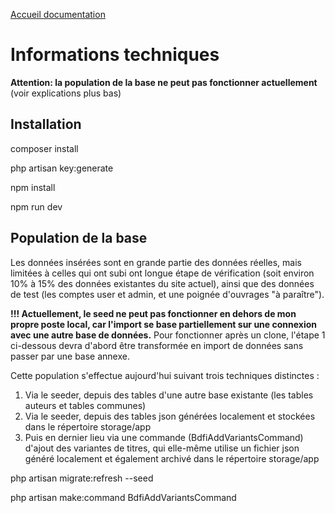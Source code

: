[Accueil documentation](welcome.md)

# Informations techniques

**Attention: la population de la base ne peut pas fonctionner actuellement** (voir explications plus bas)

## Installation

 composer install

 php artisan key:generate

 npm install

 npm run dev

## Population de la base

Les données insérées sont en grande partie des données réelles, mais limitées à celles qui ont subi ont longue étape de vérification (soit environ 10% à 15% des données existantes du site actuel), ainsi que des données de test (les comptes user et admin, et une poignée d'ouvrages "à paraître").

**!!! Actuellement, le seed ne peut pas fonctionner en dehors de mon propre poste local, car l'import se base partiellement sur une connexion avec une autre base de données.**
Pour fonctionner après un clone, l'étape 1 ci-dessous devra d'abord être transformée en import de données sans passer par une base annexe.

Cette population s'effectue aujourd'hui suivant trois techniques distinctes :
 1. Via le seeder, depuis des tables d'une autre base existante (les tables auteurs et tables communes)
 2. Via le seeder, depuis des tables json générées localement et stockées dans le répertoire storage/app
 3. Puis en dernier lieu via une commande (BdfiAddVariantsCommand) d'ajout des variantes de titres, qui elle-même utilise un fichier json généré localement et également archivé dans le répertoire storage/app


php artisan migrate:refresh --seed

php artisan make:command BdfiAddVariantsCommand

